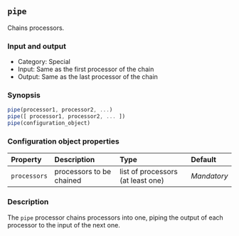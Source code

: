 ## `pipe`

Chains processors.

### Input and output

* Category: Special
* Input: Same as the first processor of the chain
* Output: Same as the last processor of the chain

### Synopsis

```js
pipe(processor1, processor2, ...)
pipe([ processor1, processor2, ... ])
pipe(configuration_object)
```

### Configuration object properties

| Property | Description | Type | Default |
| :--- | :--- | :--- | :--- |
| `processors` | processors to be chained | list of processors (at least one) | *Mandatory* |
 
### Description

The `pipe` processor chains processors into one, piping the output of each processor to the input of the next one.

